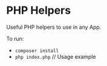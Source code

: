 # PHP Helpers
Useful PHP helpers to use in any App.

To run:
- `composer install`
- `php index.php` // Usage example